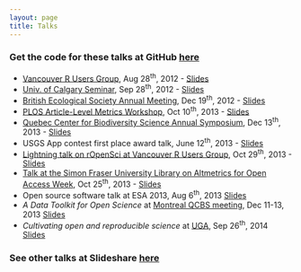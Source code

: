```yaml
---
layout: page
title: Talks
---
```


### Get the code for these talks at GitHub <a href="https://github.com/sckott/talks" target="_blank">here</a>

<ul>
  <li><a href="http://www.meetup.com/Vancouver-R-Users-Group-data-analysis-statistics/events/73785912/" target="_blank">Vancouver R Users Group</a>, Aug 28<sup>th</sup>, 2012 - <a href="http://sckott.github.io/talks/rvantalk/slides/" target="_blank">Slides</a> </li>
  <li><a href="http://www.bio.ucalgary.ca/" target="_blank">Univ. of Calgary Seminar</a>, Sep 28<sup>th</sup>, 2012 - <a href="http://sckott.github.io/talks/ucalgarytalk/" target="_blank">Slides</a></li>
  <li><a href="http://www.britishecologicalsociety.org/meetings/current_future_meetings/2012_annual_meeting/workshop_events.php" target="_blank">British Ecological Society Annual Meeting</a>, Dec 19<sup>th</sup>, 2012 - <a href="http://sckott.github.io/talks/bestalk/" target="_blank">Slides</a></li>
  <li><a href="http://article-level-metrics.plos.org/alm-workshop-2013/">PLOS Article-Level Metrics Workshop</a>, Oct 10<sup>th</sup>, 2013 - <a href="http://recology.info/talks/plosalm13" target="_blank">Slides</a></li>
  <li><a href="http://qcbs.ca/events/qcbs-annual-symposium/qcbs-2013-symposium/">Quebec Center for Biodiversity Science Annual Symposium</a>, Dec 13<sup>th</sup>, 2013 - <a href="http://recology.info/talks/montreal/" target="_blank">Slides</a></li>
  <li>USGS App contest first place award talk, June 12<sup>th</sup>, 2013 - <a href="http://recology.info/talks/usgstalk/" target="_blank">Slides</a></li>
  <li><a href="http://www.meetup.com/Vancouver-R-Users-Group-data-analysis-statistics/events/143102242/">Lightning talk on rOpenSci at Vancouver R Users Group</a>, Oct 29<sup>th</sup>, 2013 - <a href="http://recology.info/talks/vanrtalk/" target="_blank">Slides</a></li>
  <li><a href="http://www.lib.sfu.ca/node/12130" target="_blank">Talk at the Simon Fraser University Library on Altmetrics for Open Access Week</a>, Oct 25<sup>th</sup>, 2013 - <a href="http://recology.info/talks/sfuoa/" target="_blank">Slides</a> </li>
  <li>Open source software talk at ESA 2013, Aug 6<sup>th</sup>, 2013 <a href="http://recology.info/talks/esa2013/openscience/" target="_blank">Slides</a> </li>
  <li><em>A Data Toolkit for Open Science</em> at <a href="http://qcbs.ca/events/qcbs-annual-symposium/qcbs-2013-symposium/" target="_blank">Montreal QCBS meeting</a>, Dec 11-13, 2013 <a href="http://recology.info/talks/montreal/" target="_blank">Slides</a> </li>
  <li><em>Cultivating open and reproducible science</em> at <a href="" target="_blank">UGA</a>, Sep 26<sup>th</sup>, 2014 <a href="http://recology.info/talks/uga/" target="_blank">Slides</a> </li>
</ul>

### See other talks at Slideshare [here](http://www.slideshare.net/schamber)
